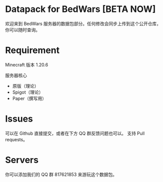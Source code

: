 # Datapack for BedWars [BETA NOW]

欢迎来到 BedWars 服务器的数据包部分。任何修改会同步上传到这个公开仓库，你可以随时查询。



# Requirement

Minecraft 版本 1.20.6

服务器核心

- 原版（理论）
- Spigot（理论）
- Paper（撰写用）


# Issues

可以在 Github 直接提交，或者在下方 QQ 群反馈问题也可以。
支持 Pull requests。


# Servers

你可以添加我们的 QQ 群 817621853 来游玩这个数据包。